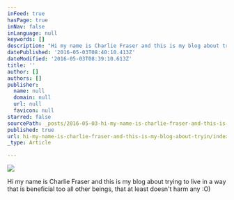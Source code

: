 ```yaml
---
inFeed: true
hasPage: true
inNav: false
inLanguage: null
keywords: []
description: "Hi my name is Charlie Fraser and this is my blog about trying to live in a way that is beneficial too all other beings, that at least doesn't harm any :O)"
datePublished: '2016-05-03T08:40:10.413Z'
dateModified: '2016-05-03T08:39:10.613Z'
title: ''
author: []
authors: []
publisher:
  name: null
  domain: null
  url: null
  favicon: null
starred: false
sourcePath: _posts/2016-05-03-hi-my-name-is-charlie-fraser-and-this-is-my-blog-about-tryin.md
published: true
url: hi-my-name-is-charlie-fraser-and-this-is-my-blog-about-tryin/index.html
_type: Article

---
```

![](https://the-grid-user-content.s3-us-west-2.amazonaws.com/93fd58cb-fe2c-4dcd-8445-0066944b726c.jpg)

Hi my name is Charlie Fraser and this is my blog about trying to live in a way that is beneficial too all other beings, that at least doesn't harm any :O)